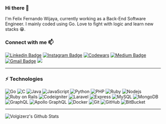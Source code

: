 ### Hi there 👋
I'm Felix Fernando Wijaya, currently working as a Back-End Software Engineer.
I mainly coded using Go. Love to fight with logic and learn new stacks 😁.

### Connect with me 📫
[![Linkedin Badge](https://img.shields.io/badge/-Felix_Fernando_Wijaya-blue?style=flat-square&logo=Linkedin&logoColor=white&link=https://www.linkedin.com/in/felix-fernando-wijaya/)](https://www.linkedin.com/in/felix-fernando-wijaya/)
[![Instagram Badge](https://img.shields.io/badge/-felix_fernandoo-purple?style=flat-square&logo=instagram&logoColor=white&link=https://instagram.com/felix_fernandoo/)](https://instagram.com/felix_fernandoo)
[![Codewars](https://img.shields.io/badge/-voltgizerz-gray?style=flat-square&logo=Codewars&logoColor=red&link=https://www.codewars.com/users/voltgizerz/)](https://www.codewars.com/users/voltgizerz/)
[![Medium Badge](https://img.shields.io/badge/-@voltgizerz-03a57a?style=flat-square&labelColor=000000&logo=Medium&link=https://medium.com/@voltgizerz/)](https://medium.com/@voltgizerz)
[![Gmail Badge](https://img.shields.io/badge/-felix.fernandowi@gmail.com-c14438?style=flat-square&logo=Gmail&logoColor=white&link=mailto:felix.fernandowi@gmail.com)](mailto:felix.fernandowi@gmail.com)
![](https://visitor-badge.glitch.me/badge?page_id=glgapr.glgapr)
<br />

---
### ⚡ Technologies

![Go](https://img.shields.io/badge/-Go-black?style=flat-square&logo=Go)
![C](https://img.shields.io/badge/-C-black?style=flat-square&logo=C)
![Java](https://img.shields.io/badge/-java-black?style=flat-square&logo=java)
![JavaScript](https://img.shields.io/badge/-JavaScript-black?style=flat-square&logo=javascript)
![Python](https://img.shields.io/badge/-Python-black?style=flat-square&logo=Python)
![PHP](https://img.shields.io/badge/-PHP-black?style=flat-square&logo=PHP)
![Ruby](https://img.shields.io/badge/-Ruby-black?style=flat-square&logo=Ruby)
![Nodejs](https://img.shields.io/badge/-Nodejs-black?style=flat-square&logo=Node.js)
![Ruby on Rails](https://img.shields.io/badge/-Ruby_on_Rails-black?style=flat-square&logo=ruby-on-rails)
![Codeigniter](https://img.shields.io/badge/-Codeigniter-black?style=flat-square&logo=codeigniter)
![Laravel](https://img.shields.io/badge/-laravel-black?style=flat-square&logo=laravel)
![Express](https://img.shields.io/badge/-Express-black?style=flat-square&logo=Express)
![MySQL](https://img.shields.io/badge/-MySQL-black?style=flat-square&logo=mysql)
![MongoDB](https://img.shields.io/badge/-MongoDB-black?style=flat-square&logo=mongodb)
![GraphQL](https://img.shields.io/badge/-GraphQL-E10098?style=flat-square&logo=graphql)
![Apollo GraphQL](https://img.shields.io/badge/-Apollo%20GraphQL-311C87?style=flat-square&logo=apollo-graphql)
![Docker](https://img.shields.io/badge/-Docker-black?style=flat-square&logo=docker)
![Git](https://img.shields.io/badge/-Git-black?style=flat-square&logo=git)
![GitHub](https://img.shields.io/badge/-GitHub-181717?style=flat-square&logo=github)
![BitBucket](https://img.shields.io/badge/-BitBucket-darkblue?style=flat-square&logo=bitbucket)
<br />

---
<img align="left" alt="Volgizerz's Github Stats" src="https://github-readme-stats.vercel.app/api?username=voltgizerz&show_icons=true&hide_border=true" />

[website]: https://voltgizerz.github.io/
[twitter]: https://twitter.com/felix_fernand0
[instagram]: https://instagram.com/felix_fernandoo
[linkedin]: https://www.linkedin.com/in/felix-fernando-wijaya/
